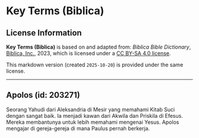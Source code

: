 # Key Terms (Biblica)

## License Information

**Key Terms (Biblica)** is based on and adapted from: _Biblica Bible Dictionary_, [Biblica, Inc.](https://www.biblica.com/), 2023, which is licensed under a [CC BY-SA 4.0 license](https://creativecommons.org/licenses/by-sa/4.0/legalcode.en).

This markdown version (created `2025-10-20`) is provided under the same license.



--------------------------------

## Apolos (id: 203271)

Seorang Yahudi dari Aleksandria di Mesir yang memahami Kitab Suci dengan sangat baik. Ia menjadi kawan dari Akwila dan Priskila di Efesus. Mereka membantunya untuk lebih memahami mengenai Yesus. Apolos mengajar di gereja\-gereja di mana Paulus pernah berkerja. 


